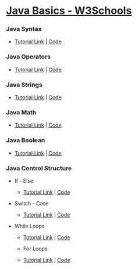 # [Java Basics - W3Schools](https://w3schools.com/java/default.asp)

### Java Syntax

- [Tutorial Link](https://www.w3schools.com/java/java_syntax.asp) | [Code](../master/src/com/manoj/learning/java/basics/syntax/Main.java)

### Java Operators

- [Tutorial Link](https://www.w3schools.com/java/java_operators.asp) | [Code](../master/src/com/manoj/learning/java/basics/operators/Main.java)

### Java Strings

- [Tutorial Link](https://www.w3schools.com/java/java_strings.asp) | [Code](../master/src/com/manoj/learning/java/basics/strings/Main.java)

### Java Math

- [Tutorial Link](https://www.w3schools.com/java/java_math.asp) | [Code](../master/src/com/manoj/learning/java/basics/math/Main.java)

### Java Boolean

- [Tutorial Link](https://www.w3schools.com/java/java_booleans.asp) | [Code](../master/src/com/manoj/learning/java/basics/booleans/Main.java)

### Java Control Structure

- If - Else

  - [Tutorial Link](https://www.w3schools.com/java/java_conditions.asp) | [Code](../master/src/com/manoj/learning/java/basics/controlstructures/IfElse.java)

- Switch - Case

  - [Tutorial Link](https://www.w3schools.com/java/java_switch.asp) | [Code](../master/src/com/manoj/learning/java/basics/controlstructures/SwitchCase.java)

- While Loops

  - [Tutorial Link](https://www.w3schools.com/java/java_while_loop.asp) | [Code](../master/src/com/manoj/learning/java/basics/controlstructures/WhileLoop.java)

  - For Loops
  - [Tutorial Link](https://www.w3schools.com/java/java_for_loop.asp) | [Code](../master/src/com/manoj/learning/java/basics/controlstructures/ForLoop.java)
